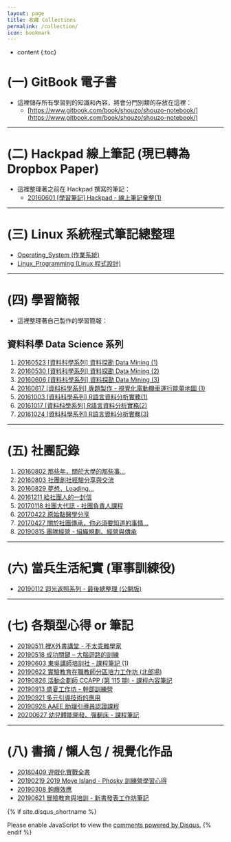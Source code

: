 ```yaml
---
layout: page
title: 收藏 Collections
permalink: /collection/
icon: bookmark
---
```


* content
{:toc}


# (一) GitBook 電子書
* 這裡儲存所有學習到的知識和內容，將會分門別類的存放在這裡：
	* [https://www.gitbook.com/book/shouzo/shouzo-notebook/](https://www.gitbook.com/book/shouzo/shouzo-notebook/)

---

# (二) Hackpad 線上筆記 (現已轉為 Dropbox Paper)
* 這裡整理著之前在 Hackpad 撰寫的筆記：
	* [20160601 [學習筆記] Hackpad - 線上筆記彙整(1)](/2016/05/31/hackpad-notes/)

---

# (三) Linux 系統程式筆記總整理
* [Operating_System (作業系統)](/collections/linux_system/Operating_System.html)
* [Linux_Programming  (Linux 程式設計)](/collections/linux_system/Linux_Programming.html)

---

# (四) 學習簡報
* 這裡整理著自己製作的學習簡報：

## 資料科學 Data Science 系列
1. [20160523 [資料科學系列] 資料探勘 Data Mining (1)](/collections/data-science/20160523-Data-Mining-1.html)
2. [20160530 [資料科學系列] 資料探勘 Data Mining (2)](/collections/data-science/20160530-Data-Mining-2.html)
3. [20160606 [資料科學系列] 資料探勘 Data Mining (3)](/collections/data-science/20160606-Data-Mining-3.html)
4. [20160617 [資料科學系列] 專題製作 - 視覺化電動機車運行能量地圖 (1)](/collections/data-science/20160617-MapProject-1.html)
5. [20161003 [資料科學系列] R語言資料分析實務(1)](/collections/data-science/20161003-R-doing-1.html)
6. [20161017 [資料科學系列] R語言資料分析實務(2)](/collections/data-science/20161017-R-doing-2.html)
7. [20161024 [資料科學系列] R語言資料分析實務(3)](/collections/data-science/20161024-R-doing-3.html)


---


# (五) 社團記錄
1. [20160802 那些年，關於大學的那些事...](/collections/clubs/20160802-about-university.html)
2. [20160803 社團創社經驗分享與交流](/collections/clubs/20160803-clubs-share.html)
3. [20160829 夢想，Loading...](/collections/clubs/20160829-about-dreams.html)
4. [20161211 給社團人的一封信](/collections/clubs/20161211-why-clubs.html)
5. [20170118 社團大代誌 - 社團負責人課程](/collections/clubs/20170118-clubmanager.pdf)
6. [20170422 原始點醫學分享](/collections/clubs/20170422-Original_Point.pdf)
7. [20170427 關於社團傳承，你必須要知道的事情...](/collections/clubs/20170427-club_inheritance.pdf)
8. [20190815 團隊經營 - 組織規劃、經營與傳承](/collections/clubs/20190815-team_manage.pdf)


---


# (六) 當兵生活紀實 (軍事訓練役)
* [20190112 迴光返照系列 - 最後總整理 (公開版)](/collections/military/20190112_military_all.html)


---


# (七) 各類型心得 or 筆記
* [20190511 裡X外書講堂 - 不太乖雜學家](/collections/notes/20190511_Za-Share.html)
* [20190518 成功關鍵 – 大腦迴路的訓練](/collections/notes/20190518_Brain-Training.html)
* [20190603 東吳講師培訓社 - 課程筆記 (1)](/collections/notes/20190722_Speakerclub-Classnote_1.html)
* [20190622 實驗教育在職教師分區培力工作坊 (北部場)](/collections/notes/20190622_Teacher-Training.html)
* [20190826 活動企劃師 CCAPP (第 115 期) - 課程內容筆記](/collections/notes/20190826_CCAPP.html)
* [20190913 盛夏工作坊 - 幹部訓練營](/collections/notes/20190913_Summer_TrainingCamp.html)
* [20190921 多元引導技術的應用](/collections/notes/20190921_AAEE-Facilation.html)
* [20190928 AAEE 助理引導員認證課程](/collections/notes/20190928_AAEE-Assistant.html)
* [20200627 幼兒體能開發、彈翻床 - 課程筆記](/collections/notes/20200627_Physical-Education_Trampoline)


---


# (八) 書摘 / 懶人包 / 視覺化作品
* [20180409 遊戲化實戰全書](/collections/visualize/20180409_gamification/gamification.pdf)
* [20190219 2019 Move Island - Phosky 訓練營學習心得](/collections/visualize/20190219_Phosky/phosky.pdf)
* [20190308 鉤癮效應](/collections/visualize/20190308_the-hook/the-hook.pdf)
* [20190621 冒險教育與培訓 - 新書發表工作坊筆記](/collections/visualize/20190621_Adventure-Education/Adventure-Education.pdf)









<!-- Comments -->

{% if site.disqus_shortname %}
<div id="disqus_thread"></div>
<script>
/**
* RECOMMENDED CONFIGURATION VARIABLES: EDIT AND UNCOMMENT THE SECTION BELOW TO INSERT DYNAMIC VALUES FROM YOUR PLATFORM OR CMS.
* LEARN WHY DEFINING THESE VARIABLES IS IMPORTANT: https://disqus.com/admin/universalcode/#configuration-variables
*/

var disqus_config = function () {
this.page.url = '{{ site.url }}{{ page.url }}'; // Replace PAGE_URL with your page's canonical URL variable
this.page.identifier = '{{ site.url }}{{ page.url }}'; // Replace PAGE_IDENTIFIER with your page's unique identifier variable
};

(function() { // DON'T EDIT BELOW THIS LINE
var d = document, s = d.createElement('script');

s.src = '//{{site.disqus_shortname}}.disqus.com/embed.js';

s.setAttribute('data-timestamp', +new Date());
(d.head || d.body).appendChild(s);
})();
</script>
<noscript>Please enable JavaScript to view the <a href="https://disqus.com/?ref_noscript" rel="nofollow">comments powered by Disqus.</a></noscript>
{% endif %}


<script>
/**
 * target _blank
 */
(function() {
    var aTags = document.querySelectorAll('.left a')
    for (var i = 0; i < aTags.length; i++) {
        aTags[i].setAttribute('target', '_blank')
    }
}());
</script>
